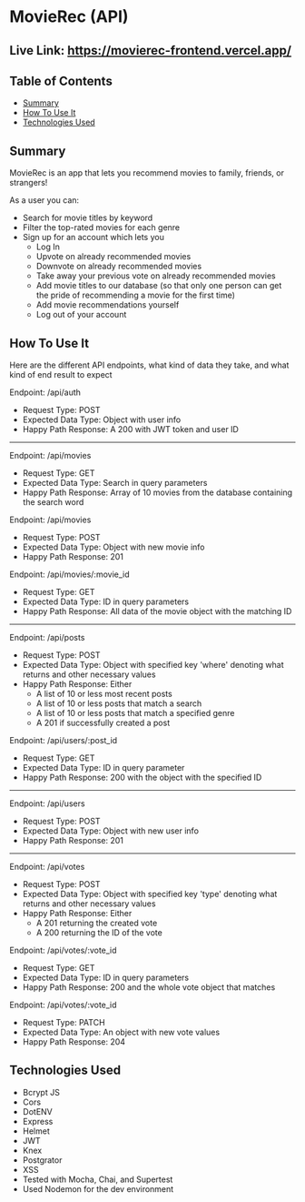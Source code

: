 # MovieRec (API)

## Live Link: https://movierec-frontend.vercel.app/

## Table of Contents
- [Summary](##-summary)
- [How To Use It](##-how-to-use-it)
- [Technologies Used](##-technologies-used)

## Summary
MovieRec is an app that lets you recommend movies to family, friends, or strangers! 

As a user you can:
- Search for movie titles by keyword
- Filter the top-rated movies for each genre
- Sign up for an account which lets you 
  - Log In
  - Upvote on already recommended movies
  - Downvote on already recommended movies
  - Take away your previous vote on already recommended movies
  - Add movie titles to our database (so that only one person can get the pride of recommending a movie for the first time)
  - Add movie recommendations yourself
  - Log out of your account


## How To Use It
Here are the different API endpoints, what kind of data they take, and what kind of end result to expect

Endpoint: /api/auth
- Request Type: POST
- Expected Data Type: Object with user info
- Happy Path Response: A 200 with JWT token and user ID

-----

Endpoint: /api/movies
- Request Type: GET
- Expected Data Type: Search in query parameters
- Happy Path Response: Array of 10 movies from the database containing the search word

Endpoint: /api/movies
- Request Type: POST
- Expected Data Type: Object with new movie info
- Happy Path Response: 201

Endpoint: /api/movies/:movie_id
- Request Type: GET
- Expected Data Type: ID in query parameters
- Happy Path Response: All data of the movie object with the matching ID

-----

Endpoint: /api/posts
- Request Type: POST
- Expected Data Type: Object with specified key 'where' denoting what returns and other necessary values
- Happy Path Response: Either
  - A list of 10 or less most recent posts
  - A list of 10 or less posts that match a search
  - A list of 10 or less posts that match a specified genre
  - A 201 if successfully created a post

Endpoint: /api/users/:post_id
- Request Type: GET
- Expected Data Type: ID in query parameter
- Happy Path Response: 200 with the object with the specified ID

-----

Endpoint: /api/users
- Request Type: POST
- Expected Data Type: Object with new user info
- Happy Path Response: 201

-----

Endpoint: /api/votes
- Request Type: POST
- Expected Data Type: Object with specified key 'type' denoting what returns and other necessary values
- Happy Path Response: Either
  - A 201 returning the created vote
  - A 200 returning the ID of the vote

Endpoint: /api/votes/:vote_id
- Request Type: GET
- Expected Data Type: ID in query parameters
- Happy Path Response: 200 and the whole vote object that matches

Endpoint: /api/votes/:vote_id
- Request Type: PATCH
- Expected Data Type: An object with new vote values
- Happy Path Response: 204

## Technologies Used
- Bcrypt JS
- Cors
- DotENV
- Express
- Helmet
- JWT
- Knex
- Postgrator
- XSS
- Tested with Mocha, Chai, and Supertest
- Used Nodemon for the dev environment